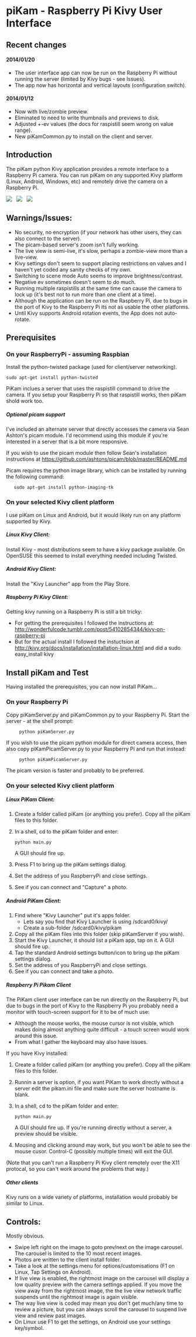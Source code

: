 # piKam - Raspberry Pi Kivy User Interface

## Recent changes

#### 2014/01/20
* The user interface app can now be run on the Raspberry Pi without running the server (limited by Kivy bugs - see Issues).
* The app now has horizontal and vertical layouts (configuration switch). 

#### 2014/01/12  
* Now with live/zombie preview. 
* Eliminated to need to write thumbnails and previews to disk.
* Adjusted +-ev values (the docs for raspistill seem wrong on value range).
* New piKamCommon.py to install on the client and server.

## Introduction

The piKam python Kivy application provides a remote interface
to a Raspberry Pi camera.  You can run piKam on any supported
Kivy platform (Linux, Android, Windows, etc) and remotely 
drive the camera on a Raspberry Pi.

<img src="https://raw.github.com/digitaltrails/piKam/master/screenshot.jpg">&nbsp;&nbsp;&nbsp;<img src="https://raw.github.com/digitaltrails/piKam/master/screenshot2.jpg">&nbsp;&nbsp;&nbsp;<img src="https://raw.github.com/digitaltrails/piKam/master/screenshot3.jpg">

## Warnings/Issues:
* No security, no encryption (if your network has other users, they can also connect to the server).
* The picam-based server's zoom isn't fully working.
* The live view is semi-live, it's slow, perhaps a zombie-view more than a live-view.
* Kivy settings don't seem to support placing restrictions on values and I haven't yet coded any sanity checks of my own.
* Switching to scene mode Auto seems to improve brightness/contrast.
* Negative ev sometimes doesn't seem to do much.
* Running multiple raspistills at the same time can cause the camera to lock up (it's best not to run more than one client at a time).
* Although the application can be run on the Raspberry Pi, due to bugs in the port of Kivy to the Raspberry Pi its not as usable the other platforms.
* Until Kivy supports Android rotation events, the App does not auto-rotate.



## Prerequisites

### On your RaspberryPi - assuming Raspbian
Install the python-twisted package (used for client/server networking).
```
sudo apt-get install python-twisted
```
PiKam inclues a server that uses the raspistill command to drive the 
camera.  If you setup your Raspberry Pi so that raspistill works,
then piKam shold work too.

##### Optional picam support
I've included an alternate server that directly accesses
the camera via Sean Ashton's picam module.  I'd recommend using this module
if you're interested in a server that is a bit more responsive.  

If you wish to use 
the picam module then follow Sean's installation instructions at  https://github.com/ashtons/picam/blob/master/README.md

Picam requires the python image library, which can be
installed by running the following command:
```  
   sudo apt-get install python-imaging-tk
```
### On your selected Kivy client platform 

I use piKam on Linux and Android, but it would likely run on
any platform supported by Kivy.

##### Linux Kivy Client:
Install Kivy - most distributions seem to have a kivy package available. 
On OpenSUSE this seemed to install everything needed including Twisted.

##### Android Kivy Client:
Install the "Kivy Launcher" app from the Play Store.

##### Raspberry Pi Kivy Client:

Getting kivy running on a Raspberry Pi is still a bit tricky:
* For getting the prerequisites I followed the instructions at:
http://wonderfulcode.tumblr.com/post/54102854344/kivy-on-raspberry-pi
* But for the actual install I followed the instuctsion at
http://kivy.org/docs/installation/installation-linux.html
and did a sudo easy_install kivy
 
## Install piKam and Test

Having installed the prerequisites, you can now install PiKam...

### On your Raspberry Pi
Copy piKamServer.py and piKamCommon.py to your Raspberry Pi. Start the server - at the shell prompt:  

         python piKamServer.py
         
If you wish to use the picam python module for direct camera access, then also 
copy piKamPicamServer.py to your Raspberry Pi and run that instead:
     
         python piKamPicamServer.py
         
The picam version is faster and probably to be preferred.

### On your selected Kivy client platform 

##### Linux PiKam Client: 

1. Create a folder called piKam (or anything you prefer).
Copy all the piKam files to this folder. 
2. In a shell, cd to the piKam folder and enter: 

   ```
   python main.py
   ```
   
   A GUI should fire up.

3. Press F1 to bring up the piKam settings dialog. 
4. Set the address of you RaspberryPi and close settings.
5. See if you can connect and "Capture" a photo.
    
##### Android PiKam Client: 
1. Find where "Kivy Launcher" put it's apps folder.
   * Lets say you find that Kivy Launcher is using /sdcard0/kivy/
   * Create a sub-folder /sdcard0/kivy/pikam 
2. Copy all the piKam files into this folder (skip piKamServer if you wish).
3. Start the Kivy Launcher, it should list a piKam app, tap on it. A GUI should fire up.
4. Tap the standard Android settings button/icon to bring up the piKam settings dialog. 
5. Set the address of you RaspberryPi and close settings.
7. See if you can connect and take a photo.

##### Raspberry Pi Pikam Client
The PiKam client user interface can be run directly on the Raspberry Pi, but
due to bugs in the port of Kivy to the Raspberry Pi you probably need a
monitor with touch-screen support for it to be of much use:
* Although the mouse works, the mouse cursor is not visible, which makes
  doing almost anything quite difficult - a touch screen would
  work around this issue.
* From what I gather the keyboard may also have issues.

If you have Kivy installed:
1. Create a folder called piKam (or anything you prefer).
Copy all the piKam files to this folder. 
2. Runnin a server is option, if you want PiKam to work directly without a server
edit the pikam.ini file and make sure the server hostname is blank. 
3. In a shell, cd to the piKam folder and enter: 

   ```
   python main.py
   ```
   
   A GUI should fire up. If you're running directly without a server, a preview should be visible.

4. Mousing and clicking around may work, but you won't be able to see the mouse cusor.  Control-C (possibly multiple times)
will exit the GUI. 

(Note that you can't run a Raspberry Pi Kivy client remotely
over the X11 protocal, so you can't work around the problems that way.)

##### Other clients

Kivy runs on a wide variety of platforms, installation would probably be similar to Linux.

## Controls:
Mostly obvious.

* Swipe left right on the image to goto prev/next on the image carousel.  The 
  carousel is limited to the 10 most recent images.
* Photos are written to the client install folder.
* Take a look at the settings menu for options/customisations (F1 on Linux, Tap Settings on Android).
* If live view is enabled, the rightmost image on the carousel will display 
  a low quality preview with the camera settings applied. If you move the
  view away from the rightmost image, the the live view network traffic 
  suspends until the rightmost image is again visible.  
* The way live view is coded may mean you don't get much/any time to review a picture, 
  but you can always scroll the carousel to suspend live view and 
  review past images.
* On Linux use F1 to get the settings, on Android use your settings key/symbol.
